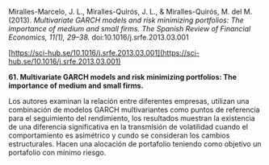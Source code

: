 Miralles-Marcelo, J. L., Miralles-Quirós, J. L., & Miralles-Quirós, M. del M. (2013). _Multivariate GARCH models and risk minimizing portfolios: The importance of medium and small firms. The Spanish Review of Financial Economics, 11(1), 29–38._ doi:10.1016/j.srfe.2013.03.001

[https://sci-hub.se/10.1016/j.srfe.2013.03.001](https://sci-hub.se/10.1016/j.srfe.2013.03.001)

**61. Multivariate GARCH models and risk minimizing portfolios: The importance of medium and small firms.**

Los autores examinan la relación entre diferentes empresas, utilizan una combinación de modelos GARCH multivariantes como puntos de referencia para el seguimiento del rendimiento, los resultados muestran la existencia de una diferencia significativa en la transmisión de volatilidad cuando el comportamiento es asimétrico y cundo se consideran los cambios estructurales. Hacen una alocación de portafolio teniendo como objetivo un portafolio con mínimo riesgo.
